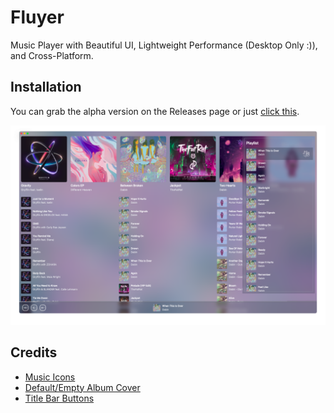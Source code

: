 # Fluyer
Music Player with Beautiful UI, Lightweight Performance (Desktop Only :)), and Cross-Platform.

## Installation
You can grab the alpha version on the Releases page or just [click this](https://github.com/alvindimas05/Fluyer/releases/tag/v0.0.1-alpha).

![Preview App](preview.png)

## Credits
- [Music Icons](https://www.flaticon.com/packs/music-249)
- [Default/Empty Album Cover](https://www.freepik.com/free-vector/music-notes-rainbow-colourful-with-vinyl-record-white-backgro_24459713.htm)
- [Title Bar Buttons](https://www.flaticon.com/authors/sonnycandra)

